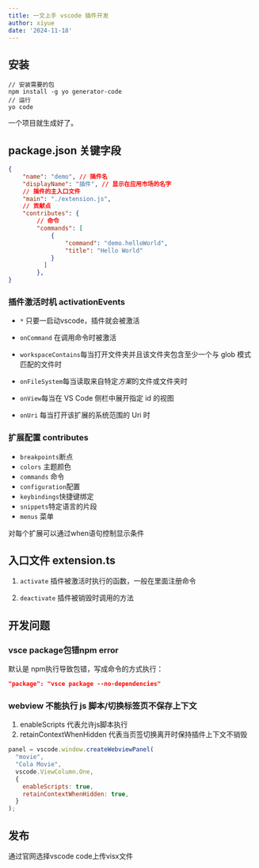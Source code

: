 ```yaml
---
title: 一文上手 vscode 插件开发
author: xiyue
date: '2024-11-18'
---
```

## 安装

```shell
// 安装需要的包 
npm install -g yo generator-code
// 运行 
yo code
```
一个项目就生成好了。
## package.json 关键字段

```json
{
    "name": "demo", // 插件名 
    "displayName": "插件", // 显示在应用市场的名字
    // 插件的主入口文件 
    "main": "./extension.js",
    // 贡献点 
    "contributes": { 
        // 命令 
        "commands": [ 
            { 
                "command": "demo.helloWorld", 
                "title": "Hello World" 
            } 
          ] 
        },
}
```

### 插件激活时机 activationEvents
-   `*` 只要一启动vscode，插件就会被激活
-   `onCommand` 在调用命令时被激活
-   `workspaceContains`每当打开文件夹并且该文件夹包含至少一个与 glob 模式匹配的文件时

-   `onFileSystem`每当读取来自特定*方案*的文件或文件夹时

-   `onView`每当在 VS Code 侧栏中展开指定 id 的视图

-   `onUri` 每当打开该扩展的系统范围的 Uri 时

### 扩展配置 contributes

-   `breakpoints`断点
-   `colors` 主题颜色
-   `commands` 命令
-   `configuration`配置
-   `keybindings`快捷键绑定
-   `snippets`特定语言的片段
-   `menus` 菜单

对每个扩展可以通过when语句控制显示条件

## 入口文件 extension.ts

1.  `activate` 插件被激活时执行的函数，一般在里面注册命令



2.  `deactivate` 插件被销毁时调用的方法

## 开发问题

### vsce package包错npm error

默认是 npm执行导致包错，写成命令的方式执行：
```json
"package": "vsce package --no-dependencies"
```

### webview 不能执行 js 脚本/切换标签页不保存上下文

1. enableScripts 代表允许js脚本执行
2. retainContextWhenHidden 代表当页签切换离开时保持插件上下文不销毁

```js
panel = vscode.window.createWebviewPanel(
  "movie",
  "Cola Movie",
  vscode.ViewColumn.One,
  {
    enableScripts: true,
    retainContextWhenHidden: true,
  }
);
```

## 发布

通过官网选择vscode code上传visx文件
